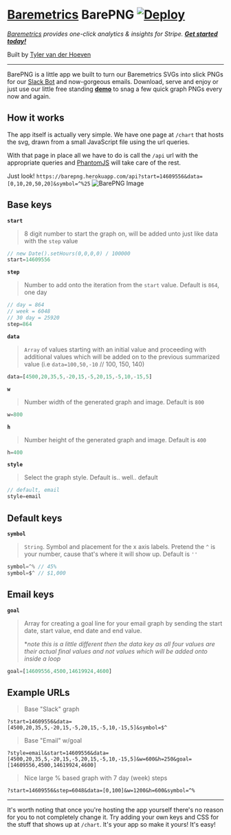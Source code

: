 # [Baremetrics](https://baremetrics.com/) BarePNG [![Deploy](https://www.herokucdn.com/deploy/button.svg)](https://heroku.com/deploy?template=https://github.com/baremetrics/barepng/tree/public)
_[Baremetrics](https://baremetrics.com) provides one-click analytics & insights for Stripe. **[Get started today!](https://baremetrics.com)**_

Built by [Tyler van der Hoeven](https://github.com/tyvdh)

---

BarePNG is a little app we built to turn our Baremetrics SVGs into slick PNGs for our [Slack Bot](https://slack.com/apps/A0PSKV32Q-baremetrics) and now-gorgeous emails. Download, serve and enjoy or just use our little free standing **[demo](https://barepng.herokuapp.com)** to snag a few quick graph PNGs every now and again.

## How it works

The app itself is actually very simple. We have one page at `/chart` that hosts the svg, drawn from a small JavaScript file using the url queries.

With that page in place all we have to do is call the `/api` url with the appropriate queries and [PhantomJS](http://phantomjs.org/) will take care of the rest.

Just look! `https://barepng.herokuapp.com/api?start=14609556&data=[0,10,20,50,20]&symbol=^%25`
![BarePNG Image](https://barepng.herokuapp.com/api?start=14609556&data=[0,10,20,50,20]&symbol=^%25)

## Base keys
**`start`**
> 8 digit number to start the graph on, will be added unto just like data with the `step` value 

```js
// new Date().setHours(0,0,0,0) / 100000
start=14609556
```

**`step`**
> Number to add onto the iteration from the `start` value. Default is `864`, one day

```js
// day = 864
// week = 6048
// 30 day = 25920
step=864
```

**`data`**
> `Array` of values starting with an initial value and proceeding with additional values which will be added on to the previous summarized value (i.e `data=100,50,-10` // 100, 150, 140)

```js
data=[4500,20,35,5,-20,15,-5,20,15,-5,10,-15,5]
```

**`w`**
> Number width of the generated graph and image. Default is `800`

```js
w=800
```

**`h`**
> Number height of the generated graph and image. Default is `400`

```js
h=400
```

**`style`**
> Select the graph style. Default is.. well.. default

```js
// default, email
style=email
```

## Default keys
**`symbol`**
> `String`. Symbol and placement for the x axis labels. Pretend the `^` is your number, cause that's where it will show up. Default is `''`

```js
symbol=^% // 45%
symbol=$^ // $1,000
```

## Email keys
**`goal`**
> Array for creating a goal line for your email graph by sending the start date, start value, end date and end value. 
>  
> **note this is a little different then the data key as all four values are their actual final values and not values which will be added onto inside a loop*

```js
goal=[14609556,4500,14619924,4600]
```

## Example URLs
> Base "Slack" graph

```
?start=14609556&data=[4500,20,35,5,-20,15,-5,20,15,-5,10,-15,5]&symbol=$^
```

> Base "Email" w/goal

```
?style=email&start=14609556&data=[4500,20,35,5,-20,15,-5,20,15,-5,10,-15,5]&w=600&h=250&goal=[14609556,4500,14619924,4600]
```

> Nice large % based graph with 7 day (week) steps

```
?start=14609556&step=6048&data=[0,100]&w=1200&h=600&symbol=^%
```

---

It's worth noting that once you're hosting the app yourself there's no reason for you to not completely change it. Try adding your own keys and CSS for the stuff that shows up at `/chart`. It's your app so make it yours! It's easy!